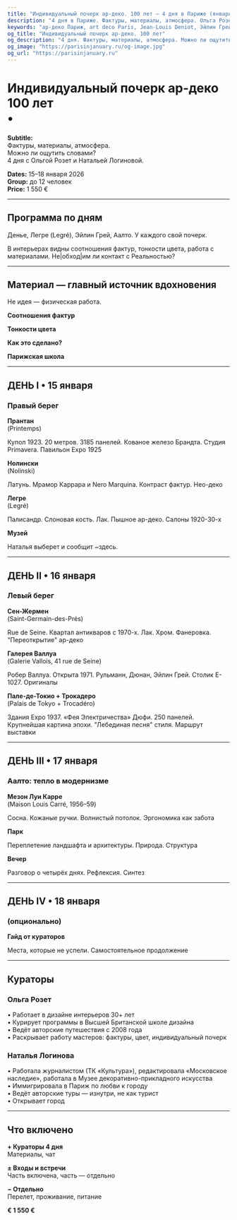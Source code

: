 ```yaml
---
title: "Индивидуальный почерк ар-деко. 100 лет — 4 дня в Париже (январь 2026)"
description: "4 дня в Париже. Фактуры, материалы, атмосфера. Ольга Розет и Наталья Логинова. Галереи, отели, шоу-румы. Малая группа."
keywords: "ар-деко Париж, art deco Paris, Jean-Louis Deniot, Эйлин Грей, Алвар Аалто, Nolinski Paris, Palais de Tokyo, Galerie Vallois, авторские туры Париж, кураторская программа, дизайн интерьеров, малая группа Париж, январь 2026"
og_title: "Индивидуальный почерк ар-деко. 100 лет"
og_description: "4 дня. Фактуры, материалы, атмосфера. Можно ли ощутить словами?"
og_image: "https://parisinjanuary.ru/og-image.jpg"
og_url: "https://parisinjanuary.ru"
---
```


# Индивидуальный почерк ар-деко<br><span class="hero-accent">100 лет</span><br>•

**Subtitle:**  
Фактуры, материалы, атмосфера.  
Можно ли ощутить словами?  
4 дня с Ольгой Розет и Натальей Логиновой.

**Dates:** 15–18 января 2026  
**Group:** до 12 человек  
**Price:** 1 550 €

---

## Программа по дням

Денье, Легре (Legré), Эйлин Грей, Аалто. У каждого свой почерк.

В интерьерах видны соотношения фактур, тонкости цвета, работа с материалами. Не|обход|им ли контакт с Реальностью?

---

## Материал — главный источник вдохновения

Не идея —
физическая работа.

**Соотношения фактур**  

**Тонкости цвета**  

**Как это сделано?**  

**Парижская школа**  

---

## ДЕНЬ I • 15 января
### Правый берег

**Прантан**  
(Printemps)

Купол 1923. 20 метров. 3185 панелей. Кованое железо Брандта. Студия Primavera. Павильон Expo 1925

**Нолински**  
(Nolinski)

Латунь. Мрамор Каррара и Nero Marquina. Контраст фактур. Нео-деко

**Легре**  
(Legré)

Палисандр. Слоновая кость. Лак. Пышное ар-деко. Салоны 1920-30-х

**Музей**

Наталья выберет и сообщит
~здесь.

---

## ДЕНЬ II • 16 января
### Левый берег

**Сен-Жермен**  
(Saint-Germain-des-Prés)

Rue de Seine. Квартал антикваров с 1970-х. Лак. Хром. Фанеровка. "Переоткрытие" ар-деко

**Галерея Валлуа**  
(Galerie Vallois, 41 rue de Seine)

Робер Валлуа. Открыта 1971. Рульманн, Дюнан, Эйлин Грей. Столик E-1027. Оригиналы

**Пале-де-Токио + Трокадеро**  
(Palais de Tokyo + Trocadéro)

Здания Expo 1937. «Фея Электричества» Дюфи. 250 панелей. Крупнейшая картина эпохи. "Лебединая песня" стиля. Маршрут выставки

---

## ДЕНЬ III • 17 января
### Аалто: тепло в модернизме

**Мезон Луи Карре**  
(Maison Louis Carré, 1956–59)

Сосна. Кожаные ручки. Волнистый потолок. Эргономика как забота

**Парк**

Переплетение ландшафта и архитектуры. Природа. Структура

**Вечер**

Разговор о четырёх днях. Рефлексия. Синтез

---

## ДЕНЬ IV • 18 января
### (опционально)

**Гайд от кураторов**

Места, которые не успели. Самостоятельное продолжение

---

## Кураторы

### Ольга Розет

• Работает в дизайне интерьеров 30+ лет  
• Курирует программы в Высшей Британской школе дизайна  
• Ведёт авторские путешествия с 2008 года  
• Раскрывает работу мастеров: фактуры, цвет, индивидуальный почерк

### Наталья Логинова

• Работала журналистом (ТК «Культура»), редактировала «Московское наследие», работала в Музее декоративно-прикладного искусства  
• Иммигрировала в Париж по любви к городу  
• Ведёт авторские туры — изнутри, не как турист  
• Открывает город

---

## Что включено

**+ Кураторы 4 дня**  
Материалы, чат

**± Входы и встречи**  
Часть включена, часть — отдельно

**− Отдельно**  
Перелет, проживание, питание

**€ 1 550 €**

